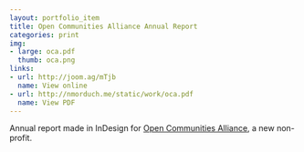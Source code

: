 ```yaml
---
layout: portfolio_item
title: Open Communities Alliance Annual Report
categories: print
img:
- large: oca.pdf
  thumb: oca.png
links:
- url: http://joom.ag/mTjb
  name: View online
- url: http://nmorduch.me/static/work/oca.pdf
  name: View PDF
---
```


Annual report made in InDesign for [Open Communities Alliance](http://ctoca.org), a new non-profit.
